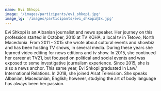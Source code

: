 ```yaml
---
name: Evi Shkopi
image: '/images/participants/evi_shkopi.jpg'
image_lg: '/images/participants/evi_shkopi@2x.jpg'
---
```


Evi Shkopi is an Albanian journalist and news speaker. Her journey on this profession started in October, 2010 at TV KOHA, a local tv in Tetovo, North Macedonia.  From 2011 - 2015 she wrote about cultural events and showbiz and has been hosting TV shows, in several media. During these years she learned video editing for news editions and tv show. In 2015, she continued her career at TV21, but focused on political and social events and was exposed to some investigative journalism experience. Since 2015, she is also a news anchor. This same year, Evi Shkopi graduated in Law/ International Relations.  In 2018, she joined Alsat Television. She speaks Albanian, Macedonian, English; however, studying the art of body language has always been her passion. 